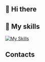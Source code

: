 ## 👋 Hi there 

## 💪 My skills
[![My Skills](https://skillicons.dev/icons?i=html,css,sass,tailwind,mui,js,ts,react,redux,nextjs,vite,webpack,git,figma,firebase)](https://skillicons.dev)

## Contacts
